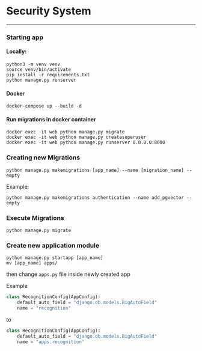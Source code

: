 # Security System
___
### Starting app

#### Locally:
```shell
python3 -m venv venv 
source venv/bin/activate 
pip install -r requirements.txt
python manage.py runserver
```

#### Docker
```shell
docker-compose up --build -d
```


#### Run migrations in docker container

```shell
docker exec -it web python manage.py migrate
docker exec -it web python manage.py createsuperuser
docker exec -it web python manage.py runserver 0.0.0.0:8000
```

### Creating new Migrations
```shell 
python manage.py makemigrations [app_name] --name [migration_name] --empty
```
Example:
```shell
python manage.py makemigrations authentication --name add_pgvector --empty 
```

### Execute Migrations
```shell
python manage.py migrate
```


### Create new application module
```shell
python manage.py startapp [app_name]
mv [app_name] apps/
```
then change `apps.py` file inside newly created app

Example
```python
class RecognitionConfig(AppConfig):
    default_auto_field = "django.db.models.BigAutoField"
    name = "recognition"
```
to 
```python
class RecognitionConfig(AppConfig):
    default_auto_field = "django.db.models.BigAutoField"
    name = "apps.recognition"
```